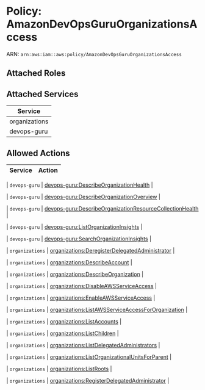 # Policy: AmazonDevOpsGuruOrganizationsAccess

ARN: `arn:aws:iam::aws:policy/AmazonDevOpsGuruOrganizationsAccess`

## Attached Roles

## Attached Services

| Service |
|---------|
| organizations |
| devops-guru |

## Allowed Actions

| Service | Action |
|:-------:|--------|

| `devops-guru` | [devops-guru:DescribeOrganizationHealth](../actions.md#devops-guru:describeorganizationhealth) |

| `devops-guru` | [devops-guru:DescribeOrganizationOverview](../actions.md#devops-guru:describeorganizationoverview) |

| `devops-guru` | [devops-guru:DescribeOrganizationResourceCollectionHealth](../actions.md#devops-guru:describeorganizationresourcecollectionhealth) |

| `devops-guru` | [devops-guru:ListOrganizationInsights](../actions.md#devops-guru:listorganizationinsights) |

| `devops-guru` | [devops-guru:SearchOrganizationInsights](../actions.md#devops-guru:searchorganizationinsights) |

| `organizations` | [organizations:DeregisterDelegatedAdministrator](../actions.md#organizations:deregisterdelegatedadministrator) |

| `organizations` | [organizations:DescribeAccount](../actions.md#organizations:describeaccount) |

| `organizations` | [organizations:DescribeOrganization](../actions.md#organizations:describeorganization) |

| `organizations` | [organizations:DisableAWSServiceAccess](../actions.md#organizations:disableawsserviceaccess) |

| `organizations` | [organizations:EnableAWSServiceAccess](../actions.md#organizations:enableawsserviceaccess) |

| `organizations` | [organizations:ListAWSServiceAccessForOrganization](../actions.md#organizations:listawsserviceaccessfororganization) |

| `organizations` | [organizations:ListAccounts](../actions.md#organizations:listaccounts) |

| `organizations` | [organizations:ListChildren](../actions.md#organizations:listchildren) |

| `organizations` | [organizations:ListDelegatedAdministrators](../actions.md#organizations:listdelegatedadministrators) |

| `organizations` | [organizations:ListOrganizationalUnitsForParent](../actions.md#organizations:listorganizationalunitsforparent) |

| `organizations` | [organizations:ListRoots](../actions.md#organizations:listroots) |

| `organizations` | [organizations:RegisterDelegatedAdministrator](../actions.md#organizations:registerdelegatedadministrator) |
